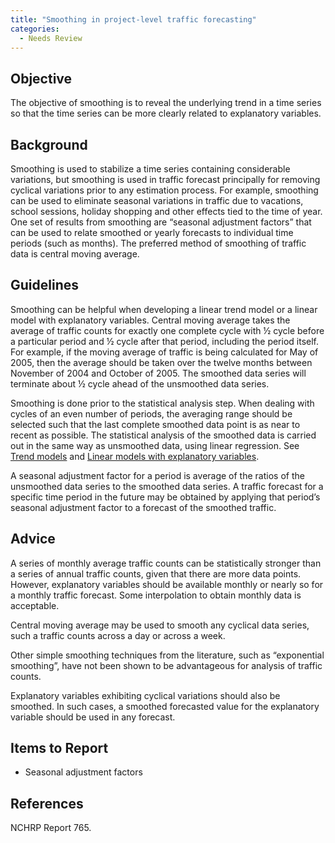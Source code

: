 ```yaml
---
title: "Smoothing in project-level traffic forecasting"
categories:
  - Needs Review
---
```


Objective
---------

The objective of smoothing is to reveal the underlying trend in a time series so that the time series can be more clearly related to explanatory variables.

Background
----------

Smoothing is used to stabilize a time series containing considerable variations, but smoothing is used in traffic forecast principally for removing cyclical variations prior to any estimation process. For example, smoothing can be used to eliminate seasonal variations in traffic due to vacations, school sessions, holiday shopping and other effects tied to the time of year. One set of results from smoothing are “seasonal adjustment factors” that can be used to relate smoothed or yearly forecasts to individual time periods (such as months). The preferred method of smoothing of traffic data is central moving average.

Guidelines
----------

Smoothing can be helpful when developing a linear trend model or a linear model with explanatory variables.
Central moving average takes the average of traffic counts for exactly one complete cycle with ½ cycle before a particular period and ½ cycle after that period, including the period itself. For example, if the moving average of traffic is being calculated for May of 2005, then the average should be taken over the twelve months between November of 2004 and October of 2005. The smoothed data series will terminate about ½ cycle ahead of the unsmoothed data series.

Smoothing is done prior to the statistical analysis step. When dealing with cycles of an even number of periods, the averaging range should be selected such that the last complete smoothed data point is as near to recent as possible.
The statistical analysis of the smoothed data is carried out in the same way as unsmoothed data, using linear regression. See [Trend models](Trend_models_in_project_level_traffic_forecasting) and [Linear models with explanatory variables](Linear_models_with_explanatory_variables_in_project_level_traffic_forecasting).

A seasonal adjustment factor for a period is average of the ratios of the unsmoothed data series to the smoothed data series. A traffic forecast for a specific time period in the future may be obtained by applying that period’s seasonal adjustment factor to a forecast of the smoothed traffic.

Advice
------

A series of monthly average traffic counts can be statistically stronger than a series of annual traffic counts, given that there are more data points. However, explanatory variables should be available monthly or nearly so for a monthly traffic forecast. Some interpolation to obtain monthly data is acceptable.

Central moving average may be used to smooth any cyclical data series, such a traffic counts across a day or across a week.

Other simple smoothing techniques from the literature, such as “exponential smoothing”, have not been shown to be advantageous for analysis of traffic counts.

Explanatory variables exhibiting cyclical variations should also be smoothed. In such cases, a smoothed forecasted value for the explanatory variable should be used in any forecast.

Items to Report
---------------

-   Seasonal adjustment factors

References
----------

NCHRP Report 765.

